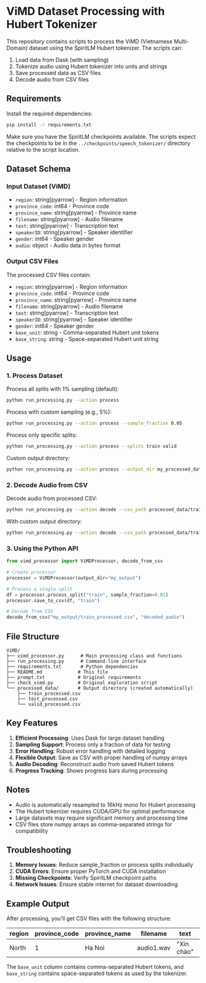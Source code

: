# ViMD Dataset Processing with Hubert Tokenizer

This repository contains scripts to process the ViMD (Vietnamese Multi-Domain) dataset using the SpiritLM Hubert tokenizer. The scripts can:

1. Load data from Dask (with sampling)
2. Tokenize audio using Hubert tokenizer into units and strings
3. Save processed data as CSV files
4. Decode audio from CSV files

## Requirements

Install the required dependencies:

```bash
pip install -r requirements.txt
```

Make sure you have the SpiritLM checkpoints available. The scripts expect the checkpoints to be in the `../checkpoints/speech_tokenizer/` directory relative to the script location.

## Dataset Schema

### Input Dataset (ViMD)
- `region`: string[pyarrow] - Region information
- `province_code`: int64 - Province code
- `province_name`: string[pyarrow] - Province name
- `filename`: string[pyarrow] - Audio filename
- `text`: string[pyarrow] - Transcription text
- `speakerID`: string[pyarrow] - Speaker identifier
- `gender`: int64 - Speaker gender
- `audio`: object - Audio data in bytes format

### Output CSV Files
The processed CSV files contain:
- `region`: string[pyarrow] - Region information
- `province_code`: int64 - Province code
- `province_name`: string[pyarrow] - Province name
- `filename`: string[pyarrow] - Audio filename
- `text`: string[pyarrow] - Transcription text
- `speakerID`: string[pyarrow] - Speaker identifier
- `gender`: int64 - Speaker gender
- `base_unit`: string - Comma-separated Hubert unit tokens
- `base_string`: string - Space-separated Hubert unit string

## Usage

### 1. Process Dataset

Process all splits with 1% sampling (default):

```bash
python run_processing.py --action process
```

Process with custom sampling (e.g., 5%):

```bash
python run_processing.py --action process --sample_fraction 0.05
```

Process only specific splits:

```bash
python run_processing.py --action process --splits train valid
```

Custom output directory:

```bash
python run_processing.py --action process --output_dir my_processed_data
```

### 2. Decode Audio from CSV

Decode audio from processed CSV:

```bash
python run_processing.py --action decode --csv_path processed_data/train_processed.csv
```

With custom output directory:

```bash
python run_processing.py --action decode --csv_path processed_data/train_processed.csv --audio_output_dir decoded_train_audio
```

### 3. Using the Python API

```python
from vimd_processor import ViMDProcessor, decode_from_csv

# Create processor
processor = ViMDProcessor(output_dir="my_output")

# Process a single split
df = processor.process_split("train", sample_fraction=0.01)
processor.save_to_csv(df, "train")

# Decode from CSV
decode_from_csv("my_output/train_processed.csv", "decoded_audio")
```

## File Structure

```
ViMD/
├── vimd_processor.py      # Main processing class and functions
├── run_processing.py      # Command-line interface
├── requirements.txt       # Python dependencies
├── README.md             # This file
├── prompt.txt            # Original requirements
├── check_vimd.py         # Original exploration script
└── processed_data/       # Output directory (created automatically)
    ├── train_processed.csv
    ├── test_processed.csv
    └── valid_processed.csv
```

## Key Features

1. **Efficient Processing**: Uses Dask for large dataset handling
2. **Sampling Support**: Process only a fraction of data for testing
3. **Error Handling**: Robust error handling with detailed logging
4. **Flexible Output**: Save as CSV with proper handling of numpy arrays
5. **Audio Decoding**: Reconstruct audio from saved Hubert tokens
6. **Progress Tracking**: Shows progress bars during processing

## Notes

- Audio is automatically resampled to 16kHz mono for Hubert processing
- The Hubert tokenizer requires CUDA/GPU for optimal performance
- Large datasets may require significant memory and processing time
- CSV files store numpy arrays as comma-separated strings for compatibility

## Troubleshooting

1. **Memory Issues**: Reduce sample_fraction or process splits individually
2. **CUDA Errors**: Ensure proper PyTorch and CUDA installation
3. **Missing Checkpoints**: Verify SpiritLM checkpoint paths
4. **Network Issues**: Ensure stable internet for dataset downloading

## Example Output

After processing, you'll get CSV files with the following structure:

| region | province_code | province_name | filename | text | speakerID | gender | base_unit | base_string |
|--------|---------------|---------------|----------|------|-----------|--------|-----------|-------------|
| North | 1 | Ha Noi | audio1.wav | "Xin chào" | spk001 | 0 | "99,49,38,149" | "99 49 38 149" |

The `base_unit` column contains comma-separated Hubert tokens, and `base_string` contains space-separated tokens as used by the tokenizer. 